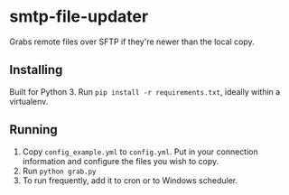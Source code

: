 # smtp-file-updater
Grabs remote files over SFTP if they're newer than the local copy.

## Installing
Built for Python 3. Run `pip install -r requirements.txt`, ideally within
a virtualenv.


## Running
1. Copy `config_example.yml` to `config.yml`. Put in your connection information and configure
   the files you wish to copy.
2. Run `python grab.py`
3. To run frequently, add it to cron or to Windows scheduler.

